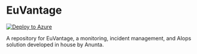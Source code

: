 # EuVantage
[![Deploy to Azure](https://aka.ms/deploytoazurebutton)](https%3A%2F%2Fraw.githubusercontent.com%2Fanuntatech%2FEuVantage%2Fmaster%2FmainTemplate.json%3Ftoken%3DAABFGCE5N6HBIHBBLOPRSY26VLDCW)

A repository for EuVantage, a monitoring, incident management, and AIops solution developed in house by Anunta.
